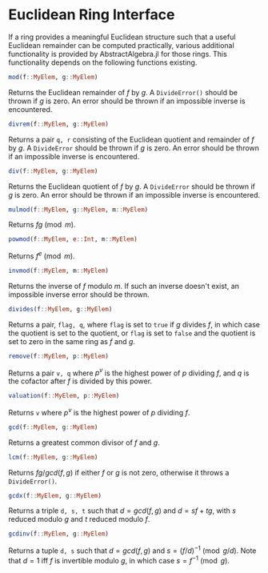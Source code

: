 # Euclidean Ring Interface

If a ring provides a meaningful Euclidean structure such that a useful Euclidean
remainder can be computed practically, various additional functionality is provided
by AbstractAlgebra.jl for those rings. This functionality depends on the following
functions existing.

```julia
mod(f::MyElem, g::MyElem)
```

Returns the Euclidean remainder of $f$ by $g$. A `DivideError()` should be thrown if
$g$ is zero. An error should be thrown if an impossible inverse is encountered.

```julia
divrem(f::MyElem, g::MyElem)
```

Returns a pair `q, r` consisting of the Euclidean quotient and remainder of $f$ by $g$.
A `DivideError` should be thrown if $g$ is zero. An error should be thrown if an
impossible inverse is encountered.

```julia
div(f::MyElem, g::MyElem)
```

Returns the Euclidean quotient of $f$ by $g$. A `DivideError` should be thrown if $g$
is zero. An error should be thrown if an impossible inverse is encountered.

```julia
mulmod(f::MyElem, g::MyElem, m::MyElem)
```

Returns $fg \pmod{m}$.

```julia
powmod(f::MyElem, e::Int, m::MyElem)
```

Returns $f^e \pmod{m}$.

```julia
invmod(f::MyElem, m::MyElem)
```

Returns the inverse of $f$ modulo $m$. If such an inverse doesn't exist, an impossible
inverse error should be thrown.

```julia
divides(f::MyElem, g::MyElem)
```

Returns a pair, `flag, q`, where `flag` is set to `true` if $g$ divides $f$, in which
case the quotient is set to the quotient, or `flag` is set to `false` and the quotient
is set to zero in the same ring as $f$ and $g$.

```julia
remove(f::MyElem, p::MyElem)
```

Returns a pair `v, q` where $p^v$ is the highest power of $p$ dividing $f$, and $q$ is
the cofactor after $f$ is divided by this power.

```julia
valuation(f::MyElem, p::MyElem)
```

Returns `v` where $p^v$ is the highest power of $p$ dividing $f$.

```julia
gcd(f::MyElem, g::MyElem)
```

Returns a greatest common divisor of $f$ and $g$.

```julia
lcm(f::MyElem, g::MyElem)
```

Returns $fg/gcd(f, g)$ if either $f$ or $g$ is not zero, otherwise it throws a
`DivideError()`.

```julia
gcdx(f::MyElem, g::MyElem)
```

Returns a triple `d, s, t` such that $d = gcd(f, g)$ and $d = sf + tg$, with $s$ reduced
modulo $g$ and $t$ reduced modulo $f$.

```julia
gcdinv(f::MyElem, g::MyElem)
```

Returns a tuple `d, s` such that $d = gcd(f, g)$ and $s = (f/d)^{-1} \pmod{g/d}$. Note
that $d = 1$ iff $f$ is invertible modulo $g$, in which case $s = f^{-1} \pmod{g}$.

